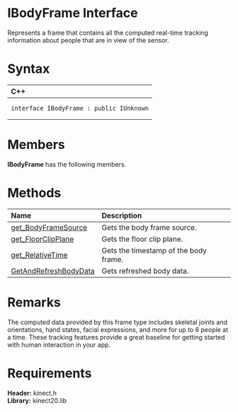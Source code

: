 IBodyFrame Interface  
====================  

Represents a frame that contains all the computed real-time tracking information about people that are in view of the sensor. <span id="syntaxSection"></span>

Syntax  
======  

<table>
<colgroup>
<col width="100%" />
</colgroup>
<thead>
<tr class="header">
<th align="left">C++</th>
</tr>
</thead>
<tbody>
<tr class="odd">
<td align="left"><pre><code>interface IBodyFrame : public IUnknown</code></pre></td>
</tr>
</tbody>
</table>

<span id="classMembersSection"></span>

Members  
=======  

**IBodyFrame** has the following members.  

<span id="publicmethodsSection"></span>

Methods  
=======  

<table>
<colgroup>
<col width="30%" />
<col width="60%" />
</colgroup>
<thead>
<tr class="header">
<th align="left">Name</th>
<th align="left">Description</th>
</tr>
</thead>
<tbody>
<tr class="odd">
<td align="left"><a href="IBodyFrame_Interface/Methods/get_BodyFrameSource_Method.md">get_BodyFrameSource</a></td>
<td align="left">Gets the body frame source.</td>
</tr>
<tr class="even">
<td align="left"><a href="IBodyFrame_Interface/Methods/get_FloorClipPlane_Method.md">get_FloorClipPlane</a></td>
<td align="left">Gets the floor clip plane.</td>
</tr>
<tr class="odd">
<td align="left"><a href="IBodyFrame_Interface/Methods/get_RelativeTime_Method.md">get_RelativeTime</a></td>
<td align="left">Gets the timestamp of the body frame.</td>
</tr>
<tr class="even">
<td align="left"><a href="IBodyFrame_Interface/Methods/GetAndRefreshBodyData_Method.md">GetAndRefreshBodyData</a></td>
<td align="left">Gets refreshed body data.</td>
</tr>
</tbody>
</table>

<span id="remarks"></span>

Remarks  
=======  

The computed data provided by this frame type includes skeletal joints and orientations, hand states, facial expressions, and more for up to 6 people at a time. These tracking features provide a great baseline for getting started with human interaction in your app.  

<span id="requirements"></span>

Requirements  
============  

**Header:** kinect.h  
**Library:** kinect20.lib  



<!--Please do not edit the data in the comment block below.-->
<!--
TOCTitle : IBodyFrame Interface
RLTitle : IBodyFrame Interface
KeywordK : IBodyFrame interface, about
HelpPriority : 2
TopicType : apiref
KeywordF : IBodyFrame
KeywordF : Microsoft.Kinect.kinect.IBodyFrame
KeywordA : T:Microsoft.Kinect.kinect.IBodyFrame
AssetID : T:Microsoft.Kinect.kinect.IBodyFrame
Locale : en-us
CommunityContent : 1
APIType : Managed
APILocation : 
APIName : Microsoft.Kinect.kinect.IBodyFrame
TargetOS : Windows
TopicType : kbSyntax
DevLang : C++
DocSet : K4Wv2
ProjType : K4Wv2Proj
Technology : Kinect for Windows
Product : Kinect for Windows SDK v2
productversion : 20
-->
